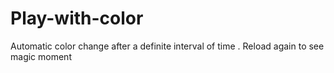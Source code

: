 # Play-with-color
Automatic color change after a definite interval of time . Reload again to see magic moment
